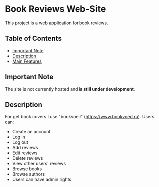 # Book Reviews Web-Site

This project is a web application for book reviews.

## Table of Contents
- [Important Note](#important-note)
- [Description](#description)
- [Main Features](#main-features)


## Important Note
The site is not currently hosted and **is still under development**.

## Description
For get book covers I use "bookvoed" (https://www.bookvoed.ru). Users can:

- Create an account
- Log in
- Log out
- Add reviews
- Edit reviews
- Delete reviews
- View other users' reviews
- Browse books
- Browse authors
- Users can have admin rights
